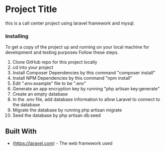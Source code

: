# Project Title

this is a call center project using laravel framework and mysql.


### Installing

To get a copy of the project up and running on your local machine for development and testing purposes Follow these steps.

1. Clone GitHub repo for this project locally
2. cd into your project
3. Install Composer Dependencies by this command "composer install"
4. Install NPM Dependencies by this command "npm install"
5. Edit ".env.example" file to be ".env"
6. Generate an app encryption key by running "php artisan key:generate"
7. Create an empty database
8. In the .env file, add database information to allow Laravel to connect to the database
9. Migrate the database by running php artisan migrate
10. Seed the database by php artisan db:seed

## Built With 



* (https://laravel.com) - The web framework used

